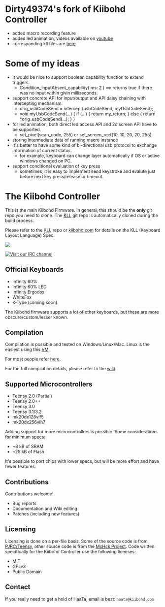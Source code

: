 Dirty49374's fork of Kiibohd Controller
=======================================

* added macro recording feature
* added led animation, videos available on [youtube](https://www.youtube.com/watch?v=oWXFSwU79Tk)
* corresponding kll files are [here](https://github.com/dirty49374/kiibohd-dev-vagrant)

Some of my ideas
================
* It would be nice to support boolean capability function to extend triggers.
  * Condition_inputAbsent_capability( ms: 2 ) ==> returns true if there was no input within givin milliseconds.
* support concrete API for input/output and API daisy chaining with intercepting mechanism.
  * orig_usbCodeSend = intercept(usbCodeSend, myUsbCodeSend);
  * void myUsbCodeSend(...) { if (...) { return my_return; } else { return *orig_usbCodeSend(...); } }
* for led animation, both direct led access API and 2d screen API have to be supported.
  * set_pixel(scan_code, 255) or set_screen_rect(10, 10, 20, 20, 255)
* storing intermediate data of running macro instance
* It's better to have some kind of bi-directional usb protocol to exchange information of current status.
  * for example, keyboard can change layer automatically if OS or active windows changed on PC.
* support conditional evaluation of key press
  * sometimes, it is easy to implement send keystroke and evalute just before next key press/release or timeout.

The Kiibohd Controller
======================

This is the main Kiibohd Firmware.
In general, this should be the **only** git repo you need to clone.
The [KLL](https://github.com/kiibohd/kll) git repo is automatically cloned during the build process.

Please refer to the [KLL](https://github.com/kiibohd/kll) repo or [kiibohd.com](http://kiibohd.com) for details on the KLL (Keyboard Layout Language) Spec.

[![](https://travis-ci.org/kiibohd/controller.svg?branch=master)](https://travis-ci.org/kiibohd/controller)

[![Visit our IRC channel](https://kiwiirc.com/buttons/irc.freenode.net/input.club.png)](https://kiwiirc.com/client/irc.freenode.net/#input.club)



Official Keyboards
------------------

* Infinity 60%
* Infinity 60% LED
* Infinity Ergodox
* WhiteFox
* K-Type (coming soon)


The Kiibohd firmware supports a lot of other keyboards, but these are more obscure/custom/lesser known.



Compilation
-----------

Compilation is possible and tested on Windows/Linux/Mac.
Linux is the easiest using this [VM](https://s3.amazonaws.com/configurator-assets/ArchLinux_kiibohd_2015-02-13.tar.gz).

For most people refer [here](https://github.com/kiibohd/controller/tree/master/Keyboards).

For the full compilation details, please refer to the [wiki](https://github.com/kiibohd/controller/wiki).



Supported Microcontrollers
--------------------------

* Teensy 2.0 (Partial)
* Teensy 2.0++
* Teensy 3.0
* Teensy 3.1/3.2
* mk20dx128vlf5
* mk20dx256vlh7


Adding support for more microcontrollers is possible.
Some considerations for minimum specs:

* ~8  kB of SRAM
* ~25 kB of Flash

It's possible to port chips with lower specs, but will be more effort and have fewer features.



Contributions
-------------

Contributions welcome!

* Bug reports
* Documentation and Wiki editing
* Patches (including new features)



Licensing
---------

Licensing is done on a per-file basis.
Some of the source code is from [PJRC/Teensy](http://pjrc.com), other source code is from the [McHck Project](https://mchck.org).
Code written specifically for the Kiibohd Controller use the following licenses:

* MIT
* GPLv3
* Public Domain



Contact
-------

If you really need to get a hold of HaaTa, email is best: `haata@kiibohd.com`

